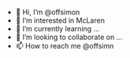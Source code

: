 - 👋 Hi, I’m @offsimon
- 👀 I’m interested in McLaren
- 🌱 I’m currently learning ...
- 💞️ I’m looking to collaborate on ...
- 📫 How to reach me @offsimn

<!---
offsimon/offsimon is a ✨ special ✨ repository because its `README.md` (this file) appears on your GitHub profile.
You can click the Preview link to take a look at your changes.
--->
